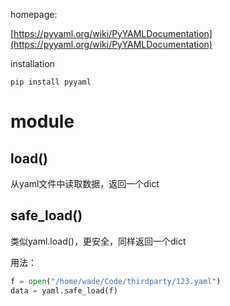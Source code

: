 homepage:

[https://pyyaml.org/wiki/PyYAMLDocumentation](https://pyyaml.org/wiki/PyYAMLDocumentation)

installation

```shell
pip install pyyaml
```

# module

## load()

从yaml文件中读取数据，返回一个dict

## safe_load()

类似yaml.load()，更安全，同样返回一个dict

用法：

```python
f = open("/home/wade/Code/thirdparty/123.yaml")
data = yaml.safe_load(f)
```